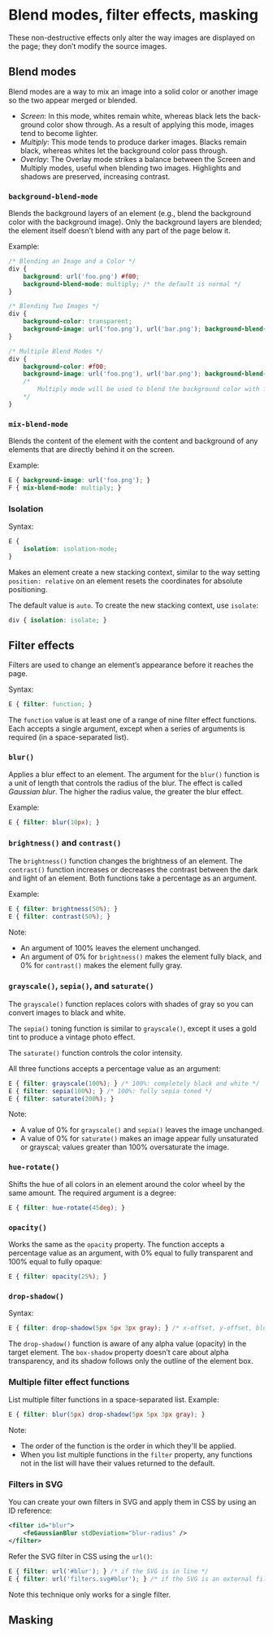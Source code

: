 # Blend modes, filter effects, masking

These non-destructive effects only alter the way images are displayed on the page; they don’t modify the source images.

## Blend modes

Blend modes are a way to mix an image into a solid color or another image so the two appear merged or blended.

- *Screen*: In this mode, whites remain white, whereas black lets the back- ground color show through. As a result of applying this mode, images tend to become lighter.
- *Multiply*: This mode tends to produce darker images. Blacks remain black, whereas whites let the background color pass through.
- *Overlay*: The Overlay mode strikes a balance between the Screen and Multiply modes, useful when blending two images. Highlights and shadows are preserved, increasing contrast.

### `background-blend-mode`

Blends the background layers of an element (e.g., blend the background color with the background image). Only the background layers are blended; the element itself doesn’t blend with any part of the page below it.

Example:

```css
/* Blending an Image and a Color */
div {
    background: url('foo.png') #f00;
    background-blend-mode: multiply; /* the default is normal */
}

/* Blending Two Images */
div {
    background-color: transparent;
    background-image: url('foo.png'), url('bar.png'); background-blend-mode: multiply;
}

/* Multiple Blend Modes */
div {
    background-color: #f00;
    background-image: url('foo.png'), url('bar.png'); background-blend-mode: multiply, screen;
    /*
        Multiply mode will be used to blend the background color with foo.png; the result will be blended with bar.png using the Screen blend mode.
    */
}
```

### `mix-blend-mode`

Blends the content of the element with the content and background of any elements that are directly behind it on the screen.

Example:

```css
E { background-image: url('foo.png'); }
F { mix-blend-mode: multiply; }
```

### Isolation

Syntax:

```css
E {
    isolation: isolation-mode;
}
```

Makes an element create a new stacking context, similar to the way setting `position: relative` on an element resets the coordinates for absolute positioning.

The default value is `auto`. To create the new stacking context, use `isolate`:

```css
div { isolation: isolate; }
```

## Filter effects

Filters are used to change an element’s appearance before it reaches the page.

Syntax:

```css
E { filter: function; }
```

The `function` value is at least one of a range of nine filter effect functions. Each accepts a single argument, except when a series of arguments is required (in a space-separated list).

### `blur()`

Applies a blur effect to an element. The argument for the `blur()` function is a unit of length that controls the radius of the blur. The effect is called *Gaussian blur*. The higher the radius value, the greater the blur effect.

Example:

```css
E { filter: blur(10px); }
```

### `brightness()` and `contrast()`

The `brightness()` function changes the brightness of an element. The `contrast()` function increases or decreases the contrast between the dark and light of an element. Both functions take a percentage as an argument.

Example:

```css
E { filter: brightness(50%); }
E { filter: contrast(50%); }
```

Note:

- An argument of 100% leaves the element unchanged.
- An argument of 0% for `brightness()` makes the element fully black, and 0% for `contrast()` makes the element fully gray.

### `grayscale()`, `sepia()`, and `saturate()`

The `grayscale()` function replaces colors with shades of gray so you can convert images to black and white.

The `sepia()` toning function is similar to `grayscale()`, except it uses a gold tint to produce a vintage photo effect.

The `saturate()` function controls the color intensity.

All three functions accepts a percentage value as an argument:

```css
E { filter: grayscale(100%); } /* 100%: completely black and white */
E { filter: sepia(100%); } /* 100%: fully sepia toned */
E { filter: saturate(200%); }
```

Note: 

- A value of 0% for `grayscale()` and `sepia()` leaves the image unchanged.
- A value of 0% for `saturate()` makes an image appear fully unsaturated or grayscal; values greater than 100% oversaturate the image.

### `hue-rotate()`

Shifts the hue of all colors in an element around the color wheel by the same amount. The required argument is a degree:

```css
E { filter: hue-rotate(45deg); }
```

### `opacity()`

Works the same as the `opacity` property. The function accepts a percentage value as an argument, with 0% equal to fully transparent and 100% equal to fully opaque:

```css
E { filter: opacity(25%); }
```

### `drop-shadow()`

Syntax:

```css
E { filter: drop-shadow(5px 5px 3px gray); } /* x-offset, y-offset, blur radius, and shadow color */
```

The `drop-shadow()` function is aware of any alpha value (opacity) in the target element. The `box-shadow` property doesn’t care about alpha transparency, and its shadow follows only the outline of the element box.

### Multiple filter effect functions

List multiple filter functions in a space-separated list. Example:

```css
E { filter: blur(5px) drop-shadow(5px 5px 3px gray); }
```

Note:

- The order of the function is the order in which they'll be applied.
- When you list multiple functions in the `filter` property, any functions not in the list will have their values returned to the default.

### Filters in SVG

You can create your own filters in SVG and apply them in CSS by using an ID reference:

```svg
<filter id="blur">
    <feGaussianBlur stdDeviation="blur-radius" />
</filter>
```

Refer the SVG filter in CSS using the `url()`:

```css
E { filter: url('#blur'); } /* if the SVG is in line */
E { filter: url('filters.svg#blur'); } /* if the SVG is an external file */
```

Note this technique only works for a single filter.

## Masking

